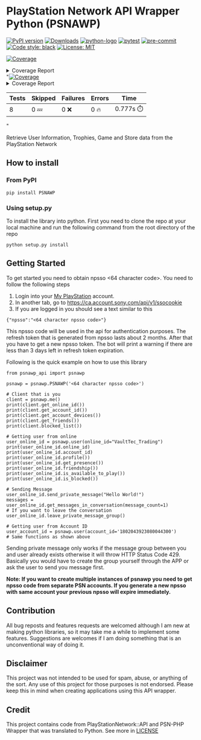 
# PlayStation Network API Wrapper Python (PSNAWP)

[![PyPI version](https://badge.fury.io/py/PSNAWP.svg)](https://badge.fury.io/py/PSNAWP)
[![Downloads](https://pepy.tech/badge/psnawp)](https://pepy.tech/project/psnawp)
[![python-logo](https://img.shields.io/badge/python-3.9_|_3.10-blue.svg)](https://www.python.org/)
[![pytest](https://github.com/isFakeAccount/psnawp/actions/workflows/pytest.yaml/badge.svg)](https://github.com/isFakeAccount/psnawp/actions/workflows/pytest.yaml)
[![pre-commit](https://github.com/isFakeAccount/psnawp/actions/workflows/pre-commit.yaml/badge.svg)](https://github.com/isFakeAccount/psnawp/actions/workflows/pre-commit.yaml)
[![Code style: black](https://img.shields.io/badge/code%20style-black-000000.svg)](https://github.com/psf/black)
[![License: MIT](https://img.shields.io/badge/License-MIT-blue.svg)](https://opensource.org/licenses/MIT)

<!-- Pytest Coverage Comment:Begin -->
<a href="https://github.com/isFakeAccount/psnawp/blob/main/README.md"><img alt="Coverage" src="https://img.shields.io/badge/Coverage-56%25-orange.svg" /></a><details><summary>Coverage Report </summary><table><tr><th>File</th><th>Stmts</th><th>Miss</th><th>Cover</th><th>Missing</th></tr><tbody><tr><td colspan="5"><b>/opt/hostedtoolcache/Python/3.10.6/x64/lib/python3.10/site-packages/psnawp_api</b></td></tr><tr><td>&nbsp; &nbsp;<a href="https://github.com/isFakeAccount/psnawp/blob/main//opt/hostedtoolcache/Python/3.10.6/x64/lib/python3.10/site-packages/psnawp_api/__init__.py">__init__.py</a></td><td>1</td><td>0</td><td>100%</td><td>&nbsp;</td></tr><tr><td>&nbsp; &nbsp;<a href="https://github.com/isFakeAccount/psnawp/blob/main//opt/hostedtoolcache/Python/3.10.6/x64/lib/python3.10/site-packages/psnawp_api/psnawp.py">psnawp.py</a></td><td>26</td><td>8</td><td>8</td><td><a href="https://github.com/isFakeAccount/psnawp/blob/main//opt/hostedtoolcache/Python/3.10.6/x64/lib/python3.10/site-packages/psnawp_api/psnawp.py#L 69%"> 69%</a></td></tr><tr><td colspan="5"><b>/opt/hostedtoolcache/Python/3.10.6/x64/lib/python3.10/site-packages/psnawp_api/core</b></td></tr><tr><td>&nbsp; &nbsp;<a href="https://github.com/isFakeAccount/psnawp/blob/main//opt/hostedtoolcache/Python/3.10.6/x64/lib/python3.10/site-packages/psnawp_api/core/__init__.py">__init__.py</a></td><td>0</td><td>0</td><td>100%</td><td>&nbsp;</td></tr><tr><td>&nbsp; &nbsp;<a href="https://github.com/isFakeAccount/psnawp/blob/main//opt/hostedtoolcache/Python/3.10.6/x64/lib/python3.10/site-packages/psnawp_api/core/authenticator.py">authenticator.py</a></td><td>46</td><td>11</td><td>11</td><td><a href="https://github.com/isFakeAccount/psnawp/blob/main//opt/hostedtoolcache/Python/3.10.6/x64/lib/python3.10/site-packages/psnawp_api/core/authenticator.py#L 76%"> 76%</a></td></tr><tr><td>&nbsp; &nbsp;<a href="https://github.com/isFakeAccount/psnawp/blob/main//opt/hostedtoolcache/Python/3.10.6/x64/lib/python3.10/site-packages/psnawp_api/core/psnawp_exceptions.py">psnawp_exceptions.py</a></td><td>9</td><td>3</td><td>3</td><td><a href="https://github.com/isFakeAccount/psnawp/blob/main//opt/hostedtoolcache/Python/3.10.6/x64/lib/python3.10/site-packages/psnawp_api/core/psnawp_exceptions.py#L 67%"> 67%</a></td></tr><tr><td colspan="5"><b>/opt/hostedtoolcache/Python/3.10.6/x64/lib/python3.10/site-packages/psnawp_api/models</b></td></tr><tr><td>&nbsp; &nbsp;<a href="https://github.com/isFakeAccount/psnawp/blob/main//opt/hostedtoolcache/Python/3.10.6/x64/lib/python3.10/site-packages/psnawp_api/models/__init__.py">__init__.py</a></td><td>0</td><td>0</td><td>100%</td><td>&nbsp;</td></tr><tr><td>&nbsp; &nbsp;<a href="https://github.com/isFakeAccount/psnawp/blob/main//opt/hostedtoolcache/Python/3.10.6/x64/lib/python3.10/site-packages/psnawp_api/models/client.py">client.py</a></td><td>39</td><td>0</td><td>100%</td><td>&nbsp;</td></tr><tr><td>&nbsp; &nbsp;<a href="https://github.com/isFakeAccount/psnawp/blob/main//opt/hostedtoolcache/Python/3.10.6/x64/lib/python3.10/site-packages/psnawp_api/models/message_thread.py">message_thread.py</a></td><td>37</td><td>37</td><td>37</td><td><a href="https://github.com/isFakeAccount/psnawp/blob/main//opt/hostedtoolcache/Python/3.10.6/x64/lib/python3.10/site-packages/psnawp_api/models/message_thread.py#L  0%">  0%</a></td></tr><tr><td>&nbsp; &nbsp;<a href="https://github.com/isFakeAccount/psnawp/blob/main//opt/hostedtoolcache/Python/3.10.6/x64/lib/python3.10/site-packages/psnawp_api/models/search.py">search.py</a></td><td>11</td><td>6</td><td>6</td><td><a href="https://github.com/isFakeAccount/psnawp/blob/main//opt/hostedtoolcache/Python/3.10.6/x64/lib/python3.10/site-packages/psnawp_api/models/search.py#L 45%"> 45%</a></td></tr><tr><td>&nbsp; &nbsp;<a href="https://github.com/isFakeAccount/psnawp/blob/main//opt/hostedtoolcache/Python/3.10.6/x64/lib/python3.10/site-packages/psnawp_api/models/user.py">user.py</a></td><td>50</td><td>33</td><td>33</td><td><a href="https://github.com/isFakeAccount/psnawp/blob/main//opt/hostedtoolcache/Python/3.10.6/x64/lib/python3.10/site-packages/psnawp_api/models/user.py#L 34%"> 34%</a></td></tr><tr><td colspan="5"><b>/opt/hostedtoolcache/Python/3.10.6/x64/lib/python3.10/site-packages/psnawp_api/utils</b></td></tr><tr><td>&nbsp; &nbsp;<a href="https://github.com/isFakeAccount/psnawp/blob/main//opt/hostedtoolcache/Python/3.10.6/x64/lib/python3.10/site-packages/psnawp_api/utils/__init__.py">__init__.py</a></td><td>0</td><td>0</td><td>100%</td><td>&nbsp;</td></tr><tr><td>&nbsp; &nbsp;<a href="https://github.com/isFakeAccount/psnawp/blob/main//opt/hostedtoolcache/Python/3.10.6/x64/lib/python3.10/site-packages/psnawp_api/utils/endpoints.py">endpoints.py</a></td><td>2</td><td>0</td><td>100%</td><td>&nbsp;</td></tr><tr><td>&nbsp; &nbsp;<a href="https://github.com/isFakeAccount/psnawp/blob/main//opt/hostedtoolcache/Python/3.10.6/x64/lib/python3.10/site-packages/psnawp_api/utils/misc.py">misc.py</a></td><td>13</td><td>0</td><td>100%</td><td>&nbsp;</td></tr><tr><td>&nbsp; &nbsp;<a href="https://github.com/isFakeAccount/psnawp/blob/main//opt/hostedtoolcache/Python/3.10.6/x64/lib/python3.10/site-packages/psnawp_api/utils/request_builder.py">request_builder.py</a></td><td>48</td><td>25</td><td>25</td><td><a href="https://github.com/isFakeAccount/psnawp/blob/main//opt/hostedtoolcache/Python/3.10.6/x64/lib/python3.10/site-packages/psnawp_api/utils/request_builder.py#L 48%"> 48%</a></td></tr><tr><td><b>TOTAL</b></td><td><b>282</b></td><td><b>123</b></td><td><b>56%</b></td><td>&nbsp;</td></tr></tbody></table></details>
"<a href="https://github.com/isFakeAccount/psnawp/blob/96ca2c412fb4a16ae9335b3bd6c9b376d780ede2/README.md"><img alt="Coverage" src="https://img.shields.io/badge/Coverage-56%25-orange.svg" /></a><details><summary>Coverage Report </summary><table><tr><th>File</th><th>Stmts</th><th>Miss</th><th>Cover</th><th>Missing</th></tr><tbody><tr><td colspan="5"><b>/opt/hostedtoolcache/Python/3.10.6/x64/lib/python3.10/site-packages/psnawp_api</b></td></tr><tr><td>&nbsp; &nbsp;<a href="https://github.com/isFakeAccount/psnawp/blob/96ca2c412fb4a16ae9335b3bd6c9b376d780ede2//opt/hostedtoolcache/Python/3.10.6/x64/lib/python3.10/site-packages/psnawp_api/\_\_init\_\_.py">\_\_init\_\_.py</a></td><td>1</td><td>0</td><td>100%</td><td>&nbsp;</td></tr><tr><td>&nbsp; &nbsp;<a href="https://github.com/isFakeAccount/psnawp/blob/96ca2c412fb4a16ae9335b3bd6c9b376d780ede2//opt/hostedtoolcache/Python/3.10.6/x64/lib/python3.10/site-packages/psnawp_api/psnawp.py">psnawp.py</a></td><td>26</td><td>8</td><td>8</td><td><a href="https://github.com/isFakeAccount/psnawp/blob/96ca2c412fb4a16ae9335b3bd6c9b376d780ede2//opt/hostedtoolcache/Python/3.10.6/x64/lib/python3.10/site-packages/psnawp_api/psnawp.py#L 69%"> 69%</a></td></tr><tr><td colspan="5"><b>/opt/hostedtoolcache/Python/3.10.6/x64/lib/python3.10/site-packages/psnawp_api/core</b></td></tr><tr><td>&nbsp; &nbsp;<a href="https://github.com/isFakeAccount/psnawp/blob/96ca2c412fb4a16ae9335b3bd6c9b376d780ede2//opt/hostedtoolcache/Python/3.10.6/x64/lib/python3.10/site-packages/psnawp_api/core/\_\_init\_\_.py">\_\_init\_\_.py</a></td><td>0</td><td>0</td><td>100%</td><td>&nbsp;</td></tr><tr><td>&nbsp; &nbsp;<a href="https://github.com/isFakeAccount/psnawp/blob/96ca2c412fb4a16ae9335b3bd6c9b376d780ede2//opt/hostedtoolcache/Python/3.10.6/x64/lib/python3.10/site-packages/psnawp_api/core/authenticator.py">authenticator.py</a></td><td>46</td><td>11</td><td>11</td><td><a href="https://github.com/isFakeAccount/psnawp/blob/96ca2c412fb4a16ae9335b3bd6c9b376d780ede2//opt/hostedtoolcache/Python/3.10.6/x64/lib/python3.10/site-packages/psnawp_api/core/authenticator.py#L 76%"> 76%</a></td></tr><tr><td>&nbsp; &nbsp;<a href="https://github.com/isFakeAccount/psnawp/blob/96ca2c412fb4a16ae9335b3bd6c9b376d780ede2//opt/hostedtoolcache/Python/3.10.6/x64/lib/python3.10/site-packages/psnawp_api/core/psnawp_exceptions.py">psnawp_exceptions.py</a></td><td>9</td><td>3</td><td>3</td><td><a href="https://github.com/isFakeAccount/psnawp/blob/96ca2c412fb4a16ae9335b3bd6c9b376d780ede2//opt/hostedtoolcache/Python/3.10.6/x64/lib/python3.10/site-packages/psnawp_api/core/psnawp_exceptions.py#L 67%"> 67%</a></td></tr><tr><td colspan="5"><b>/opt/hostedtoolcache/Python/3.10.6/x64/lib/python3.10/site-packages/psnawp_api/models</b></td></tr><tr><td>&nbsp; &nbsp;<a href="https://github.com/isFakeAccount/psnawp/blob/96ca2c412fb4a16ae9335b3bd6c9b376d780ede2//opt/hostedtoolcache/Python/3.10.6/x64/lib/python3.10/site-packages/psnawp_api/models/\_\_init\_\_.py">\_\_init\_\_.py</a></td><td>0</td><td>0</td><td>100%</td><td>&nbsp;</td></tr><tr><td>&nbsp; &nbsp;<a href="https://github.com/isFakeAccount/psnawp/blob/96ca2c412fb4a16ae9335b3bd6c9b376d780ede2//opt/hostedtoolcache/Python/3.10.6/x64/lib/python3.10/site-packages/psnawp_api/models/client.py">client.py</a></td><td>39</td><td>0</td><td>100%</td><td>&nbsp;</td></tr><tr><td>&nbsp; &nbsp;<a href="https://github.com/isFakeAccount/psnawp/blob/96ca2c412fb4a16ae9335b3bd6c9b376d780ede2//opt/hostedtoolcache/Python/3.10.6/x64/lib/python3.10/site-packages/psnawp_api/models/message_thread.py">message_thread.py</a></td><td>37</td><td>37</td><td>37</td><td><a href="https://github.com/isFakeAccount/psnawp/blob/96ca2c412fb4a16ae9335b3bd6c9b376d780ede2//opt/hostedtoolcache/Python/3.10.6/x64/lib/python3.10/site-packages/psnawp_api/models/message_thread.py#L  0%">  0%</a></td></tr><tr><td>&nbsp; &nbsp;<a href="https://github.com/isFakeAccount/psnawp/blob/96ca2c412fb4a16ae9335b3bd6c9b376d780ede2//opt/hostedtoolcache/Python/3.10.6/x64/lib/python3.10/site-packages/psnawp_api/models/search.py">search.py</a></td><td>11</td><td>6</td><td>6</td><td><a href="https://github.com/isFakeAccount/psnawp/blob/96ca2c412fb4a16ae9335b3bd6c9b376d780ede2//opt/hostedtoolcache/Python/3.10.6/x64/lib/python3.10/site-packages/psnawp_api/models/search.py#L 45%"> 45%</a></td></tr><tr><td>&nbsp; &nbsp;<a href="https://github.com/isFakeAccount/psnawp/blob/96ca2c412fb4a16ae9335b3bd6c9b376d780ede2//opt/hostedtoolcache/Python/3.10.6/x64/lib/python3.10/site-packages/psnawp_api/models/user.py">user.py</a></td><td>50</td><td>33</td><td>33</td><td><a href="https://github.com/isFakeAccount/psnawp/blob/96ca2c412fb4a16ae9335b3bd6c9b376d780ede2//opt/hostedtoolcache/Python/3.10.6/x64/lib/python3.10/site-packages/psnawp_api/models/user.py#L 34%"> 34%</a></td></tr><tr><td colspan="5"><b>/opt/hostedtoolcache/Python/3.10.6/x64/lib/python3.10/site-packages/psnawp_api/utils</b></td></tr><tr><td>&nbsp; &nbsp;<a href="https://github.com/isFakeAccount/psnawp/blob/96ca2c412fb4a16ae9335b3bd6c9b376d780ede2//opt/hostedtoolcache/Python/3.10.6/x64/lib/python3.10/site-packages/psnawp_api/utils/\_\_init\_\_.py">\_\_init\_\_.py</a></td><td>0</td><td>0</td><td>100%</td><td>&nbsp;</td></tr><tr><td>&nbsp; &nbsp;<a href="https://github.com/isFakeAccount/psnawp/blob/96ca2c412fb4a16ae9335b3bd6c9b376d780ede2//opt/hostedtoolcache/Python/3.10.6/x64/lib/python3.10/site-packages/psnawp_api/utils/endpoints.py">endpoints.py</a></td><td>2</td><td>0</td><td>100%</td><td>&nbsp;</td></tr><tr><td>&nbsp; &nbsp;<a href="https://github.com/isFakeAccount/psnawp/blob/96ca2c412fb4a16ae9335b3bd6c9b376d780ede2//opt/hostedtoolcache/Python/3.10.6/x64/lib/python3.10/site-packages/psnawp_api/utils/misc.py">misc.py</a></td><td>13</td><td>0</td><td>100%</td><td>&nbsp;</td></tr><tr><td>&nbsp; &nbsp;<a href="https://github.com/isFakeAccount/psnawp/blob/96ca2c412fb4a16ae9335b3bd6c9b376d780ede2//opt/hostedtoolcache/Python/3.10.6/x64/lib/python3.10/site-packages/psnawp_api/utils/request_builder.py">request_builder.py</a></td><td>48</td><td>25</td><td>25</td><td><a href="https://github.com/isFakeAccount/psnawp/blob/96ca2c412fb4a16ae9335b3bd6c9b376d780ede2//opt/hostedtoolcache/Python/3.10.6/x64/lib/python3.10/site-packages/psnawp_api/utils/request_builder.py#L 48%"> 48%</a></td></tr><tr><td><b>TOTAL</b></td><td><b>282</b></td><td><b>123</b></td><td><b>56%</b></td><td>&nbsp;</td></tr></tbody></table></details>

| Tests | Skipped | Failures | Errors | Time |
| ----- | ------- | -------- | -------- | ------------------ |
| 8 | 0 :zzz: | 0 :x: | 0 :fire: | 0.777s :stopwatch: |
"
<!-- Pytest Coverage Comment:End -->

Retrieve User Information, Trophies, Game and Store data from the PlayStation Network

## How to install

### From PyPI

```
pip install PSNAWP
```
### Using setup.py
To install the library into python. First you need to clone the repo at your local machine and run the following command from the root directory of the repo

```
python setup.py install
```

## Getting Started

To get started you need to obtain npsso <64 character code>. You need to follow the following steps

1. Login into your [My PlayStation](https://my.playstation.com/) account.
2. In another tab, go to https://ca.account.sony.com/api/v1/ssocookie
3. If you are logged in you should see a text similar to this

```
{"npsso":"<64 character npsso code>"}
```
This npsso code will be used in the api for authentication purposes. The refresh token that is generated from npsso lasts about 2 months. After that you have to get a new npsso token. The bot will print a warning if there are less than 3 days left in refresh token expiration.

Following is the quick example on how to use this library

```
from psnawp_api import psnawp

psnawp = psnawp.PSNAWP('<64 character npsso code>')

# Client that is you
client = psnawp.me()
print(client.get_online_id())
print(client.get_account_id())
print(client.get_account_devices())
print(client.get_friends())
print(client.blocked_list())

# Getting user from online
user_online_id = psnawp.user(online_id="VaultTec_Trading")
print(user_online_id.online_id)
print(user_online_id.account_id)
print(user_online_id.profile())
print(user_online_id.get_presence())
print(user_online_id.friendship())
print(user_online_id.is_available_to_play())
print(user_online_id.is_blocked())

# Sending Message
user_online_id.send_private_message("Hello World!")
messages = user_online_id.get_messages_in_conversation(message_count=1)
# If you want to leave the conversation
user_online_id.leave_private_message_group()

# Getting user from Account ID
user_account_id = psnawp.user(account_id='1802043923080044300')
# Same functions as shown above
 ```
Sending private message only works if the message group between you and user already exists otherwise it will throw HTTP Status Code 429. Basically you would have to create the group yourself through the APP or ask the user to send you message first.

**Note: If you want to create multiple instances of psnawp you need to get npsso code from separate PSN accounts. If you generate a new npsso with same account your previous npsso will expire immediately.**

## Contribution

All bug reposts and features requests are welcomed although I am new at making python libraries, so it may take me a while to implement some features. Suggestions are welcomes if I am doing something that is an unconventional way of doing it.

## Disclaimer

This project was not intended to be used for spam, abuse, or anything of the sort. Any use of this project for those purposes is not endorsed. Please keep this in mind when creating applications using this API wrapper.

## Credit

This project contains code from PlayStationNetwork::API and PSN-PHP Wrapper that was translated to Python. See more in [LICENSE](LICENSE.md)
